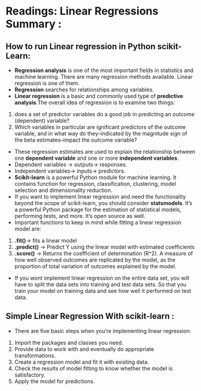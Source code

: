 # Readings: Linear Regressions Summary :
## How to run Linear regression in Python scikit-Learn:
* **Regression analysis** is one of the most important fields in statistics and machine learning. There are many regression methods available. Linear regression is one of them.
* **Regression** searches for relationships among variables.
* **Linear regression** is a basic and commonly used type of **predictive analysis**.The overall idea of regression is to examine two things:
 1. does a set of predictor variables do a good job in predicting an outcome (dependent) variable?
 2. Which variables in particular are ignificant predictors of the outcome variable, and in what way do they–indicated by the magnitude
 sign of the beta estimates–impact the outcome variable? 
 * These regression estimates are used to explain the relationship between one **dependent variable** and one or more **independent variables**.
* Dependent variables -> outputs-> responses.
* Independent variables-> inputs-> predictors.
* **Scikit-learn** is a powerful Python module for machine learning. It contains function for regression, classification, clustering, model selection and dimensionality reduction.
* If you want to implement linear regression and need the functionality beyond the scope of scikit-learn, you should consider **statsmodels**. It’s a powerful Python package for the estimation of statistical models, performing tests, and more. It’s open source as well.
* Important functions to keep in mind while fitting a linear regression model are:
1. **.fit()**-> fits a linear model
2. **.predict()** -> Predict Y using the linear model with estimated coefficients
3. **.score()** -> Returns the coefficient of determination (R^2). A measure of how well observed outcomes are replicated by the model, as the proportion of total variation of outcomes explained by the model.
* If you wont implement linear regression on the entire data set, you will have to split the data sets into training and test data sets. So that you train your model on training data and see how well it performed on test data.

## Simple Linear Regression With scikit-learn :
* There are five basic steps when you’re implementing linear regression:
1. Import the packages and classes you need.
2. Provide data to work with and eventually do appropriate transformations.
3. Create a regression model and fit it with existing data.
4. Check the results of model fitting to know whether the model is satisfactory.
5. Apply the model for predictions.
